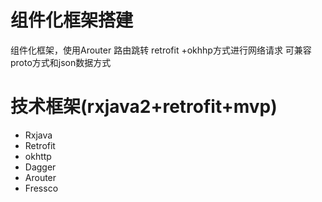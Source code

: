 # 组件化框架搭建
组件化框架，使用Arouter 路由跳转 retrofit +okhhp方式进行网络请求  可兼容proto方式和json数据方式

# 技术框架(rxjava2+retrofit+mvp) 
* Rxjava 
* Retrofit
* okhttp
* Dagger
* Arouter
* Fressco


